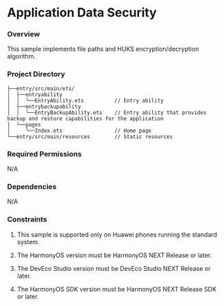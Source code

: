 # Application Data Security

### Overview
This sample implements file paths and HUKS encryption/decryption algorithm.

### Project Directory
```
├──entry/src/main/ets/
│  ├──entryability
│  │  └──EntryAbility.ets          // Entry ability
│  ├──entrybackupability
│  │  └──EntryBackupAbility.ets    // Entry ability that provides backup and restore capabilities for the application
│  └──pages
│     └──Index.ets                 // Home page
└──entry/src/main/resources        // Static resources
```

### Required Permissions

N/A

### Dependencies

N/A

### Constraints

1. This sample is supported only on Huawei phones running the standard system.

2. The HarmonyOS version must be HarmonyOS NEXT Release or later.

3. The DevEco Studio version must be DevEco Studio NEXT Release or later.

4. The HarmonyOS SDK version must be HarmonyOS NEXT Release SDK or later.
